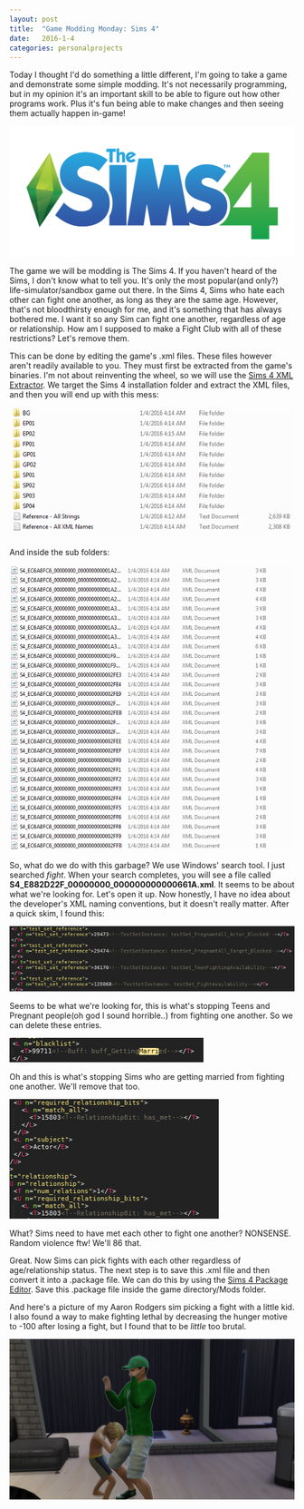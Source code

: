 ```yaml
---
layout: post
title:  "Game Modding Monday: Sims 4"
date:   2016-1-4
categories: personalprojects
---
```


Today I thought I'd do something a little different, I'm going to take a game and demonstrate some simple modding. It's not necessarily programming, but in my opinion it's an important skill to be able to figure out how other programs work. Plus it's fun being able to make changes and then seeing them actually happen in-game!

![The Sims 4](/assets/sims1.png)

The game we will be modding is The Sims 4. If you haven't heard of the Sims, I don't know what to tell you. It's only the most popular(and only?) life-simulator/sandbox game out there. In the Sims 4, Sims who hate each other can fight one another, as long as they are the same age. However, that's not bloodthirsty enough for me, and it's something that has always bothered me. I want it so any Sim can fight one another, regardless of age or relationship. How am I supposed to make a Fight Club with all of these restrictions? Let's remove them.

This can be done by editing the game's .xml files. These files however aren't readily available to you. They must first be extracted from the game's binaries. I'm not about reinventing the wheel, so we will use the [Sims 4 XML Extractor](http://modthesims.info/t/534316). We target the Sims 4 installation folder and extract the XML files, and then you will end up with this mess:

![The Sims 4](/assets/sims2.PNG)

And inside the sub folders:

![The Sims 4](/assets/sims.PNG)

So, what do we do with this garbage? We use Windows' search tool. I just searched *fight*. When your search completes, you will see a file called **S4_E882D22F_00000000_000000000000661A.xml**. It seems to be about what we're looking for. Let's open it up. Now honestly, I have no idea about the developer's XML naming conventions, but it doesn't really matter. After a quick skim, I found this:

![The Sims 4](/assets/sims3.PNG)

Seems to be what we're looking for, this is what's stopping Teens and Pregnant people(oh god I sound horrible..) from fighting one another. So we can delete these entries.

![The Sims 4](/assets/sims4.PNG)

Oh and this is what's stopping Sims who are getting married from fighting one another. We'll remove that too.

![The Sims 4](/assets/sims5.PNG)

What? Sims need to have met each other to fight one another? NONSENSE. Random violence ftw! We'll 86 that.

Great. Now Sims can pick fights with each other regardless of age/relationship status. The next step is to save this .xml file and then convert it into a .package file. We can do this by using the [Sims 4 Package Editor](https://github.com/Kuree/Sims4Tools/releases). Save this .package file inside the game directory/Mods folder. 

And here's a picture of my Aaron Rodgers sim picking a fight with a little kid. I also found a way to make fighting lethal by decreasing the hunger motive to -100 after losing a fight, but I found that to be *little* too brutal.

![The Sims 4](/assets/sims6.png)
